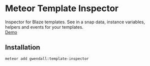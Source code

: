 Meteor Template Inspector
=======================

Inspector for Blaze templates. See in a snap data, instance variables, helpers and events for your templates.  
[Demo](https://template-inspector.meteor.com)  

Installation
------------

``` sh
meteor add gwendall:template-inspector
```
